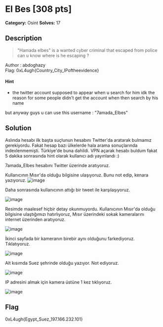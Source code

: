 # El Bes [308 pts]

**Category:** Osint
**Solves:** 17

## Description
>"Hamada elbes" is a wanted cyber  criminal that escaped from police 
can u know where is he escaping ?

Author : abdoghazy<br>
Flag: 0xL4ugh{Country_City_IPoftheevidence}

#### Hint
* the twitter account supposed to appear when u search for him idk the reason for some people didn't get the account when then search by his name 


but anyway guys u can use this username : "7amada_Elbes"

## Solution

Aslında hesabı ilk başta suçlunun hesabını Twitter'da aratarak bulmamız gerekiyordu. Fakat hesap bazı ülkelerde hala arama sonuçlarında indexlenmemişti. Türkiye'de buna dahildi. VPN açarak hesabı buldum fakat 5 dakika sonrasında hint olarak kullanıcı adı yayınlandı :) 

7amada_Elbes hesabını Twitter üzerinde aratıyoruz.

Kullanıcının Mısır'da olduğu bilgisine ulaşıyoruz. Bunu not edip, kenara yazıyoruz. 
![image](https://user-images.githubusercontent.com/88983987/219948118-c7737e19-4cdf-4490-9695-4d0190f2998c.png)

Daha sonrasında kullanıcının attığı bir tweet ile karşılaşıyoruz.

![image](https://user-images.githubusercontent.com/88983987/219948183-63acfc95-b263-4e29-8343-4ec2d2f60fb7.png)

Resimde maalesef hiçbir detay okunmuyordu. Kullanıcının Mısır'da olduğu bilgisine ulaştığımızı hatırlıyoruz, Mısır üzerindeki sokak kameralarını internet üzerinden aratıyoruz.

![image](https://user-images.githubusercontent.com/88983987/219948245-40c45984-ba44-4a0d-8596-e0bdeb5fa55d.png)

İkinci sayfada bir kameranın birebir aynı olduğunu farkediyoruz. Tıklatıyoruz.

![image](https://user-images.githubusercontent.com/88983987/219948467-1dfc53d8-6518-4454-ace3-a8b0373c2537.png)

Alt kısımda Suez şehrinde olduğu yazıyor. Not ediyoruz.

![image](https://user-images.githubusercontent.com/88983987/219948533-23b63b80-98d0-4f49-81bc-f8a0d09466bb.png)

IP adresini almak için kamera üstüne 1 kez tıklıyoruz.

![image](https://user-images.githubusercontent.com/88983987/219948560-ca80aa4c-b9c6-46c5-97f1-91973e3c288b.png)


## Flag

0xL4ugh{Egypt_Suez_197.166.232.101}
